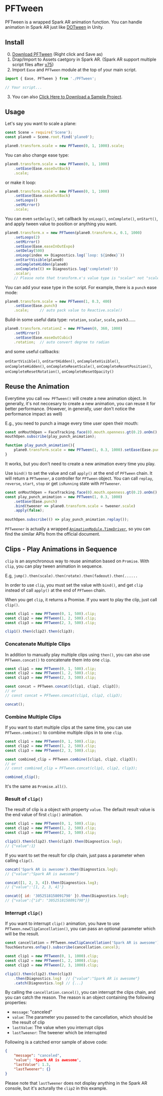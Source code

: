 # PFTween
PFTween is a wrapped Spark AR animation function. You can handle animation in Spark AR just like [DOTween](http://dotween.demigiant.com) in Unity.



## Install

0. [Download PFTween](https://github.com/pofulu/Spark-AR-PFTools/raw/master/PFTween/PFTween.js) (Right click and Save as)
1. Drap/Import to Assets caetgory in Spark AR. (Spark AR support multiple script files after [v75](https://sparkar.facebook.com/ar-studio/learn/documentation/changelog#75))
2. Import `Ease` and `PFTween` module at the top of your main script.
```javascript
import { Ease, PFTween } from './PFTween';

// Your script...
```

3. You can also [Click Here to Download a Sample Project](https://github.com/pofulu/Spark-AR-PFTools/raw/master/PFTween/PFTween%20Sample.zip).

   

## Usage

Let's say you want to scale a plane:
```javascript
const Scene = require('Scene'); 
const plane0 = Scene.root.find('plane0');

plane0.transform.scale = new PFTween(0, 1, 1000).scale;
```

You can also change ease type:
```javascript
plane0.transform.scale = new PFTween(0, 1, 1000)
    .setEase(Ease.easeOutBack)
    .scale;
```

or make it loop:
```javascript
plane0.transform.scale = new PFTween(0, 1, 1000)
    .setEase(Ease.easeOutBack)
    .setLoops()
    .setMirror()
    .scale;
```


You can even `setDelay()`, set callback by `onLoop()`, `onComplete()`, `onStart()`, and apply tween value to position or anything you want.
```javascript
plane0.transform.x = new PFTween(plane0.transform.x, 0.1, 1000)
    .setLoops(2)
    .setMirror()
    .setEase(Ease.easeInOutExpo)
    .setDelay(500)
    .onLoop(index => Diagnostics.log(`loop: ${index}`))
    .onStartVisible(plane0)
    .onCompleteHidden(plane0)
    .onComplete(() => Diagnostics.log('completed!'))
    .scalar;    
    // Please note that transform.x's value type is "scalar" not "scale" here
```

You can add your ease type in the script. For example, there is a `punch` ease mode:
```javascript
plane0.transform.scale = new PFTween(1, 0.3, 400)
    .setEase(Ease.punch)
    .scale;		// auto pack value to Reactive.scale()
```

Build-in some useful data type: `rotation`, `scalar`, `scale`, `pack3`......
```javascript
plane0.transform.rotationZ = new PFTween(0, 360, 1000)
    .setMirror()
    .setEase(Ease.easeOutCubic)
    .rotation;	// auto convert degree to radian
```

and some useful callbacks: 

`onStartVisible()`, `onStartHidden()`, `onCompleteVisible()`, `onCompleteHidden()`, `onCompleteResetScale()`, `onCompleteResetPosition()`, `onCompleteResetRotation()`, `onCompleteResetOpacity()`



## Reuse the Animation

Everytime you call `new PFTween()` will create a new animation object. In generally, it's not neccesary to create a new animation, you can reuse it for better performance. (However, in generally, user don't notice the performance impact as well)

E.g., you need to punch a image every time user open their mouth:
```javascript
const onMouthOpen = FaceTracking.face(0).mouth.openness.gt(0.2).onOn();
mouthOpen.subscribe(play_punch_animation);

function play_punch_animation(){
    plane0.transform.scale = new PFTween(1, 0.3, 1000).setEase(Ease.punch).scale;
}
```
It works, but you don't need to create a new animation every time you play.

Use `bind()` to set the value and call `apply()` at the end of `PFTween` chain. It will return a `PFTweener`, a controller for `PFTween` object. You can call `replay`, `reverse`, `start`, `stop` or get `isRunning` state with `PFTweener`.

```javascript
const onMouthOpen = FaceTracking.face(0).mouth.openness.gt(0.2).onOn();
const play_punch_animation = new PFTween(1, 0.3, 1000)
    .setEase(Ease.punch)
    .bind(tweener => plane0.transform.scale = tweener.scale)
    .apply(false);
    
mouthOpen.subscribe(() => play_punch_animation.replay());
```

 `PFTweener` is actually a wrapped [`AnimationModule.TimeDriver`](https://sparkar.facebook.com/ar-studio/learn/documentation/reference/classes/animationmodule.timedriver), so you can find the similar APIs from the official document.



## Clips - Play Animations in Sequence

`clip` is an asynchronous way to reuse animation based on `Promise`. With `clip`, you can play tween animation in sequence.

E.g, `jump().then(scale).then(rotate).then(fadeout).then(......`

In order to use `clip`, you must set the value with `bind()`, and get `clip` instead of call `apply()` at the end of `PFTween` chain.

When you get `clip`, it returns a Promise. If you want to play the clip, just call `clip()`.

```js
const clip1 = new PFTween(0, 1, 500).clip;
const clip2 = new PFTween(1, 2, 500).clip;
const clip3 = new PFTween(2, 3, 500).clip;

clip1().then(clip2).then(clip3);
```



### Concatenate Multiple Clips

In addition to manually play multiple clips using `then()`, you can also use `PFTween.concat()` to concatenate them into one `clip`.

```js
const clip1 = new PFTween(0, 1, 500).clip;
const clip2 = new PFTween(1, 2, 500).clip;
const clip3 = new PFTween(2, 3, 500).clip;

const concat = PFTween.concat([clip1, clip2, clip3]);
// or
// const concat = PFTween.concat(clip1, clip2, clip3);

concat();
```



### Combine Multiple Clips

If you want to start multiple clips at the same time, you can use `PFTween.combine()` to combine multiple clips in to one `clip`.

```js
const clip1 = new PFTween(0, 1, 500).clip;
const clip2 = new PFTween(1, 2, 500).clip;
const clip3 = new PFTween(2, 3, 500).clip;

const combined_clip = PFTween.combine([clip1, clip2, clip3]);
// or
// const combined_clip = PFTween.concat(clip1, clip2, clip3);

combined_clip();
```

 It's the same as `Promise.all()`.



### Result of `clip()`

The result of clip is a object with property `value`. The default result value is the end value of first `clip()` animation.

```javascript
const clip1 = new PFTween(0, 1, 500).clip;
const clip2 = new PFTween(1, 2, 500).clip;
const clip3 = new PFTween(2, 3, 500).clip;

clip1().then(clip2).then(clip3).then(Diagnostics.log);
// {"value":1}
```

If you want to set the result for clip chain, just pass a parameter when calling `clip()`.

```javascript
concat('Spark AR is awesome').then(Diagnostics.log);
// {"value":"Spark AR is awesome"}

concat([1, 2, 3, 4]).then(Diagnostics.log);
// {"value":'[1, 2, 3, 4]'}

concat({ id: '3052518158091790' }).then(Diagnostics.log);
// {"value":{"id": "3052518158091790"}}
```



### Interrupt `clip()`

If you want to interrupt `clip()` animation, you have to use `PFTween.newClipCancellation()`, you can pass an optional parameter which will be the result.

```javascript
const cancellation = PFTween.newClipCancellation('Spark AR is awesome');
TouchGestures.onTap().subscribe(cancellation.cancel);

const clip1 = new PFTween(0, 1, 1000).clip;
const clip2 = new PFTween(1, 2, 1000).clip;
const clip3 = new PFTween(2, 3, 1000).clip;

clip1().then(clip2).then(clip3)
    .then(Diagnostics.log)	// {"value":"Spark AR is awesome"}
	.catch(Diagnostics.log)	// {...}
```

By calling the `cancellation.cancel()`, you can interrupt the clips chain, and you can catch the reason. The reason is an object containing the following properties:

- `message`:  "canceled"
- `value`: The parameter you passed to the cancellation, which should be the result of clip
- `lastValue`: The value when you interrupt clips
- `lastTweener`:  The tweener which be interrupted

Following is a catched error sample of above code:

```json
{
    "message": "canceled",
	"value": 'Spark AR is awesome',
    "lastValue": 1.3,
    "lastTweener": {}
}
```

Please note that `lastTweener` does not display anything in the Spark AR console, but it's acturally the `clip2` in this example.

 